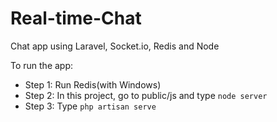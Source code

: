 # Real-time-Chat
Chat app using Laravel, Socket.io, Redis and Node

To run the app:

- Step 1: Run Redis(with Windows)
- Step 2: In this project, go to public/js and type `node server`
- Step 3: Type `php artisan serve`